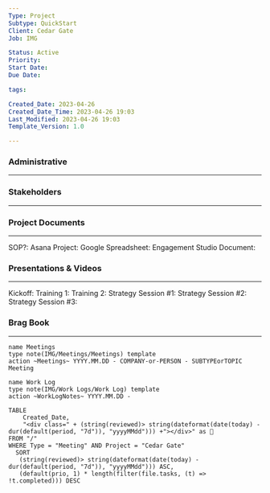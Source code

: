 ```yaml
---
Type: Project
Subtype: QuickStart
Client: Cedar Gate
Job: IMG

Status: Active
Priority: 
Start Date: 
Due Date: 

tags: 

Created_Date: 2023-04-26
Created_Date_Time: 2023-04-26 19:03
Last_Modified: 2023-04-26 19:03
Template_Version: 1.0

---
```

### Administrative
---



### Stakeholders
---



### Project Documents
---
SOP?:
Asana Project:
Google Spreadsheet: 
Engagement Studio Document:

### Presentations & Videos
---
Kickoff:
Training 1:
Training 2:
Strategy Session #1:
Strategy Session #2:
Strategy Session #3:


### Brag Book
---



```button
name Meetings
type note(IMG/Meetings/Meetings) template
action ~Meetings~ YYYY.MM.DD - COMPANY-or-PERSON - SUBTYPEorTOPIC Meeting
```
```button
name Work Log
type note(IMG/Work Logs/Work Log) template
action ~WorkLogNotes~ YYYY.MM.DD -
```
```dataview
TABLE
    Created_Date,
    "<div class=" + (string(reviewed)> string(dateformat(date(today) - dur(default(period, "7d")), "yyyyMMdd"))) +"></div>" as 📅
FROM "/"
WHERE Type = "Meeting" AND Project = "Cedar Gate"
  SORT
   (string(reviewed)> string(dateformat(date(today) - dur(default(period, "7d")), "yyyyMMdd"))) ASC,
   (default(prio, 1) * length(filter(file.tasks, (t) => !t.completed))) DESC
```

